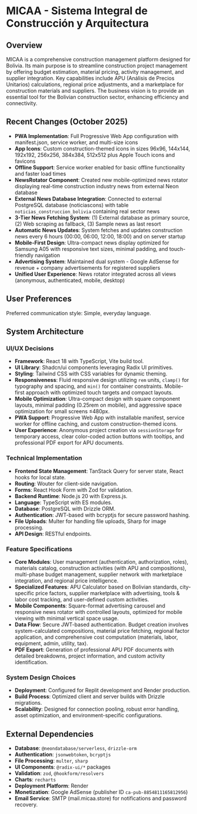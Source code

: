 # MICAA - Sistema Integral de Construcción y Arquitectura

## Overview
MICAA is a comprehensive construction management platform designed for Bolivia. Its main purpose is to streamline construction project management by offering budget estimation, material pricing, activity management, and supplier integration. Key capabilities include APU (Análisis de Precios Unitarios) calculations, regional price adjustments, and a marketplace for construction materials and suppliers. The business vision is to provide an essential tool for the Bolivian construction sector, enhancing efficiency and connectivity.

## Recent Changes (October 2025)
- **PWA Implementation**: Full Progressive Web App configuration with manifest.json, service worker, and multi-size icons
- **App Icons**: Custom construction-themed icons in sizes 96x96, 144x144, 192x192, 256x256, 384x384, 512x512 plus Apple Touch icons and favicons
- **Offline Support**: Service worker enabled for basic offline functionality and faster load times
- **NewsRotator Component**: Created new mobile-optimized news rotator displaying real-time construction industry news from external Neon database
- **External News Database Integration**: Connected to external PostgreSQL database (noticiascons) with table `noticias_construccion_bolivia` containing real sector news
- **3-Tier News Fetching System**: (1) External database as primary source, (2) Web scraping as fallback, (3) Sample news as last resort
- **Automatic News Updates**: System fetches and updates construction news every 6 hours (00:00, 06:00, 12:00, 18:00) and on server startup
- **Mobile-First Design**: Ultra-compact news display optimized for Samsung A05 with responsive text sizes, minimal padding, and touch-friendly navigation
- **Advertising System**: Maintained dual system - Google AdSense for revenue + company advertisements for registered suppliers
- **Unified User Experience**: News rotator integrated across all views (anonymous, authenticated, mobile, desktop)

## User Preferences
Preferred communication style: Simple, everyday language.

## System Architecture

### UI/UX Decisions
- **Framework**: React 18 with TypeScript, Vite build tool.
- **UI Library**: Shadcn/ui components leveraging Radix UI primitives.
- **Styling**: Tailwind CSS with CSS variables for dynamic theming.
- **Responsiveness**: Fluid responsive design utilizing `rem` units, `clamp()` for typography and spacing, and `min()` for container constraints. Mobile-first approach with optimized touch targets and compact layouts.
- **Mobile Optimization**: Ultra-compact design with square component layouts, minimal padding (0.25rem on mobile), and aggressive space optimization for small screens ≤480px.
- **PWA Support**: Progressive Web App with installable manifest, service worker for offline caching, and custom construction-themed icons.
- **User Experience**: Anonymous project creation via `sessionStorage` for temporary access, clear color-coded action buttons with tooltips, and professional PDF export for APU documents.

### Technical Implementation
- **Frontend State Management**: TanStack Query for server state, React hooks for local state.
- **Routing**: Wouter for client-side navigation.
- **Forms**: React Hook Form with Zod for validation.
- **Backend Runtime**: Node.js 20 with Express.js.
- **Language**: TypeScript with ES modules.
- **Database**: PostgreSQL with Drizzle ORM.
- **Authentication**: JWT-based with bcryptjs for secure password hashing.
- **File Uploads**: Multer for handling file uploads, Sharp for image processing.
- **API Design**: RESTful endpoints.

### Feature Specifications
- **Core Modules**: User management (authentication, authorization, roles), materials catalog, construction activities (with APU and compositions), multi-phase budget management, supplier network with marketplace integration, and regional price intelligence.
- **Specialized Features**: APU Calculator based on Bolivian standards, city-specific price factors, supplier marketplace with advertising, tools & labor cost tracking, and user-defined custom activities.
- **Mobile Components**: Square-format advertising carousel and responsive news rotator with controlled layouts, optimized for mobile viewing with minimal vertical space usage.
- **Data Flow**: Secure JWT-based authentication. Budget creation involves system-calculated compositions, material price fetching, regional factor application, and comprehensive cost computation (materials, labor, equipment, admin, utility, tax).
- **PDF Export**: Generation of professional APU PDF documents with detailed breakdowns, project information, and custom activity identification.

### System Design Choices
- **Deployment**: Configured for Replit development and Render production.
- **Build Process**: Optimized client and server builds with Drizzle migrations.
- **Scalability**: Designed for connection pooling, robust error handling, asset optimization, and environment-specific configurations.

## External Dependencies

- **Database**: `@neondatabase/serverless`, `drizzle-orm`
- **Authentication**: `jsonwebtoken`, `bcryptjs`
- **File Processing**: `multer`, `sharp`
- **UI Components**: `@radix-ui/*` packages
- **Validation**: `zod`, `@hookform/resolvers`
- **Charts**: `recharts`
- **Deployment Platform**: Render
- **Monetization**: Google AdSense (publisher ID `ca-pub-8854811165812956`)
- **Email Service**: SMTP (mail.micaa.store) for notifications and password recovery.